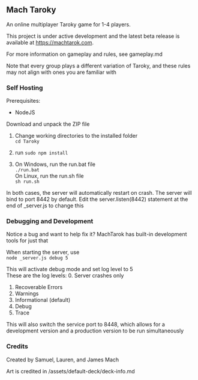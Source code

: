 ## Mach Taroky
An online multiplayer Taroky game for 1-4 players.

This project is under active development and the latest beta release is available at https://machtarok.com.

For more information on gameplay and rules, see gameplay.md

Note that every group plays a different variation of Taroky, and these rules may not align with ones you are familiar with

### Self Hosting

Prerequisites: 

- NodeJS

Download and unpack the ZIP file

1. Change working directories to the installed folder\
`cd Taroky`


2. run `sudo npm install`


3. On Windows, run the run.bat file\
`./run.bat`\
On Linux, run the run.sh file\
`sh run.sh`

In both cases, the server will automatically restart on crash. The server will bind to port 8442 by default. Edit the server.listen(8442) statement at the end of _server.js to change this

### Debugging and Development

Notice a bug and want to help fix it? MachTarok has built-in development tools for just that

When starting the server, use\
`node _server.js debug 5`

This will activate debug mode and set log level to 5\
These are the log levels:
0.  Server crashes only 
1. Recoverable Errors 
2. Warnings 
3. Informational (default)
4. Debug 
5. Trace

This will also switch the service port to 8448, which allows for a development version and a production version to be run simultaneously

### Credits

Created by Samuel, Lauren, and James Mach

Art is credited in /assets/default-deck/deck-info.md

